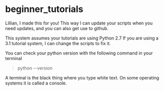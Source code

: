 # beginner_tutorials
Lillian, I made this for you! This way I can update your scripts when you need updates, and you can also get use to github.

This system assumes your tutorials are using Python 2.7 If you are using a 3.1 tutorial system, I can change the scripts to fix it.

You can check your python version with the following command in your terminal
> python --version

A terminal is the black thing where you type white text. On some operating systems it is called a console.
